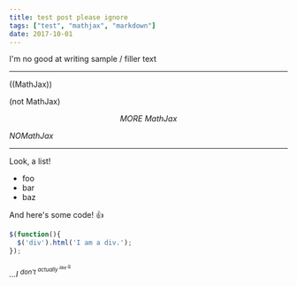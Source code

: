 ```yaml
---
title: test post please ignore
tags: ["test", "mathjax", "markdown"]
date: 2017-10-01
---
```

I'm no good at writing sample / filler text

---

((MathJax))

(not MathJax)

$$MORE\ MathJax$$

$NO MathJax$

---

Look, a list!

 * foo
 * bar
 * baz

And here's some code! 👍

```javascript
$(function(){
  $('div').html('I am a div.');
});
```

_...I <sup> don't <sup> actually <sup> like <sup> [js](http://tinyurl.com/yahs86qg)_